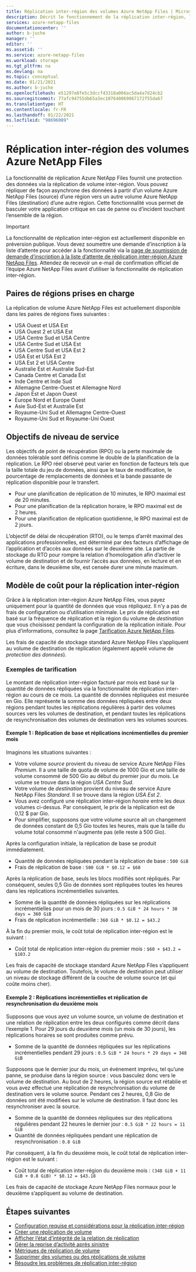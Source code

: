 ```yaml
---
title: Réplication inter-région des volumes Azure NetApp Files | Microsoft Docs
description: Décrit le fonctionnement de la réplication inter-région, les paires de régions prises en charge, les objectifs de niveau de service, la durabilité des données et le modèle de coût.
services: azure-netapp-files
documentationcenter: ''
author: b-juche
manager: ''
editor: ''
ms.assetid: ''
ms.service: azure-netapp-files
ms.workload: storage
ms.tgt_pltfrm: na
ms.devlang: na
ms.topic: conceptual
ms.date: 01/21/2021
ms.author: b-juche
ms.openlocfilehash: e51297e8fe5c3dccf43318a066ac5da4a7d24cb2
ms.sourcegitcommit: 77afc94755db65a3ec107640069067172f55da67
ms.translationtype: HT
ms.contentlocale: fr-FR
ms.lasthandoff: 01/22/2021
ms.locfileid: "98696089"
---
```

# <a name="cross-region-replication-of-azure-netapp-files-volumes"></a>Réplication inter-région des volumes Azure NetApp Files

La fonctionnalité de réplication Azure NetApp Files fournit une protection des données via la réplication de volume inter-région. Vous pouvez répliquer de façon asynchrone des données à partir d’un volume Azure NetApp Files (source) d’une région vers un autre volume Azure NetApp Files (destination) d’une autre région.  Cette fonctionnalité vous permet de basculer votre application critique en cas de panne ou d’incident touchant l’ensemble de la région.

> [!IMPORTANT]
> La fonctionnalité de réplication inter-région est actuellement disponible en préversion publique. Vous devez soumettre une demande d’inscription à la liste d’attente pour accéder à la fonctionnalité via la [page de soumission de demande d’inscription à la liste d’attente de réplication inter-région Azure NetApp Files](https://aka.ms/anfcrrpreviewsignup). Attendez de recevoir un e-mail de confirmation officiel de l’équipe Azure NetApp Files avant d’utiliser la fonctionnalité de réplication inter-région.

## <a name="supported-region-pairs"></a>Paires de régions prises en charge

La réplication de volume Azure NetApp Files est actuellement disponible dans les paires de régions fixes suivantes :  

* USA Ouest et USA Est
* USA Ouest 2 et USA Est 
* USA Centre Sud et USA Centre 
* USA Centre Sud et USA Est
* USA Centre Sud et USA Est 2 
* USA Est et USA Est 2  
* USA Est 2 et USA Centre 
* Australie Est et Australie Sud-Est
* Canada Centre et Canada Est
* Inde Centre et Inde Sud
* Allemagne Centre-Ouest et Allemagne Nord
* Japon Est et Japon Ouest
* Europe Nord et Europe Ouest
* Asie Sud-Est et Australie Est
* Royaume-Uni Sud et Allemagne Centre-Ouest
* Royaume-Uni Sud et Royaume-Uni Ouest

## <a name="service-level-objectives"></a>Objectifs de niveau de service

Les objectifs de point de récupération (RPO) ou la perte maximale de données tolérable sont définis comme le double de la planification de la réplication.  Le RPO réel observé peut varier en fonction de facteurs tels que la taille totale du jeu de données, ainsi que le taux de modification, le pourcentage de remplacements de données et la bande passante de réplication disponible pour le transfert.   

* Pour une planification de réplication de 10 minutes, le RPO maximal est de 20 minutes.  
* Pour une planification de la réplication horaire, le RPO maximal est de 2 heures.  
* Pour une planification de réplication quotidienne, le RPO maximal est de 2 jours.  

L’objectif de délai de récupération (RTO), ou le temps d’arrêt maximal des applications professionnelles, est déterminé par des facteurs d’affichage de l’application et d’accès aux données sur le deuxième site. La partie de stockage du RTO pour rompre la relation d’homologation afin d’activer le volume de destination et de fournir l’accès aux données, en lecture et en écriture, dans le deuxième site, est censée durer une minute maximum.

## <a name="cost-model-for-cross-region-replication"></a>Modèle de coût pour la réplication inter-région  

Grâce à la réplication inter-région Azure NetApp Files, vous payez uniquement pour la quantité de données que vous répliquez. Il n’y a pas de frais de configuration ou d’utilisation minimale. Le prix de réplication est basé sur la fréquence de réplication et la région du volume de *destination* que vous choisissez pendant la configuration de la réplication initiale. Pour plus d’informations, consultez la page [Tarification Azure NetApp Files](https://azure.microsoft.com/pricing/details/netapp/).  

Les frais de capacité de stockage standard Azure NetApp Files s’appliquent au volume de destination de réplication (également appelé volume de *protection des données*). 

### <a name="pricing-examples"></a>Exemples de tarification

Le montant de réplication inter-région facturé par mois est basé sur la quantité de données répliquées via la fonctionnalité de réplication inter-région au cours de ce mois. La quantité de données répliquées est mesurée en Gio. Elle représente la somme des données répliquées entre deux régions pendant toutes les réplications régulières à partir des volumes sources vers les volumes de destination, et pendant toutes les réplications de resynchronisation des volumes de destination vers les volumes sources.

#### <a name="example-1-month-1-baseline-replication-and-incremental-replications"></a>Exemple 1 : Réplication de base et réplications incrémentielles du premier mois

Imaginons les situations suivantes :

* Votre volume *source* provient du niveau de service Azure NetApp Files *Premium*. Il a une taille de quota de volume de 1000 Gio et une taille de volume consommé de 500 Gio au début du premier jour du mois. Le volume se trouve dans la région *USA Centre Sud*.
* Votre volume de *destination* provient du niveau de service Azure NetApp Files *Standard*. Il se trouve dans la région *USA Est 2*.
* Vous avez configuré une réplication inter-région *horaire* entre les deux volumes ci-dessus. Par conséquent, le prix de la réplication est de 0,12 $ par Gio.
* Pour simplifier, supposons que votre volume source ait un changement de données constant de 0,5 Gio toutes les heures, mais que la taille du volume total consommé n'augmente pas (elle reste à 500 Gio). 

Après la configuration initiale, la réplication de base se produit immédiatement.  

* Quantité de données répliquées pendant la réplication de base : `500 GiB`
* Frais de réplication de base : `500 GiB * $0.12 = $60`

Après la réplication de base, seuls les blocs modifiés sont répliqués. Par conséquent, seules 0,5 Gio de données sont répliquées toutes les heures dans les réplications incrémentielles suivantes.

* Somme de la quantité de données répliquées sur les réplications incrémentielles pour un mois de 30 jours : `0.5 GiB * 24 hours * 30 days = 360 GiB`
* Frais de réplication incrémentielle : `360 GiB * $0.12 = $43.2`

À la fin du premier mois, le coût total de réplication inter-région est le suivant :  

*  Coût total de réplication inter-région du premier mois : `$60 + $43.2 = $103.2`

Les frais de capacité de stockage standard Azure NetApp Files s’appliquent au volume de destination. Toutefois, le volume de destination peut utiliser un niveau de stockage différent de la couche de volume source (et qui coûte moins cher).

#### <a name="example-2-month-2-incremental-replications-and-resync-replications"></a>Exemple 2 : Réplications incrémentielles et réplication de resynchronisation du deuxième mois  

Supposons que vous ayez un volume source, un volume de destination et une relation de réplication entre les deux configurés comme décrit dans l’exemple 1. Pour 29 jours du deuxième mois (un mois de 30 jours), les réplications horaires se sont produites comme prévu.

* Somme de la quantité de données répliquées sur les réplications incrémentielles pendant 29 jours : `0.5 GiB * 24 hours * 29 days = 348 GiB`

Supposons que le dernier jour du mois, un événement imprévu, tel qu’une panne, se produise dans la région source : vous basculez donc vers le volume de destination. Au bout de 2 heures, la région source est rétablie et vous avez effectué une réplication de resynchronisation du volume de destination vers le volume source. Pendant ces 2 heures, 0,8 Gio de données ont été modifiées sur le volume de destination. Il faut donc les resynchroniser avec la source.

* Somme de la quantité de données répliquées sur des réplications régulières pendant 22 heures le dernier jour : `0.5 GiB * 22 hours = 11 GiB`
* Quantité de données répliquées pendant une réplication de resynchronisation : `0.8 GiB`

Par conséquent, à la fin du deuxième mois, le coût total de réplication inter-région est le suivant :  

* Coût total de réplication inter-région du deuxième mois : `(348 GiB + 11 GiB + 0.8 GiB) * $0.12 = $43.18`

Les frais de capacité de stockage Azure NetApp Files normaux pour le deuxième s’appliquent au volume de destination.

## <a name="next-steps"></a>Étapes suivantes
* [Configuration requise et considérations pour la réplication inter-région](cross-region-replication-requirements-considerations.md)
* [Créer une réplication de volume](cross-region-replication-create-peering.md)
* [Afficher l’état d’intégrité de la relation de réplication](cross-region-replication-display-health-status.md)
* [Gérer la reprise d’activité après sinistre](cross-region-replication-manage-disaster-recovery.md)
* [Métriques de réplication de volume](azure-netapp-files-metrics.md#replication)
* [Supprimer des volumes ou des réplications de volume](cross-region-replication-delete.md)
* [Résoudre les problèmes de réplication inter-région](troubleshoot-cross-region-replication.md)


